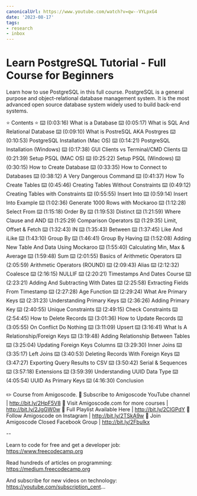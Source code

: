 ```yaml
---
canonicalUrl: https://www.youtube.com/watch?v=qw--VYLpxG4
date: '2023-08-17'
tags:
- research
- inbox
---
```


# Learn PostgreSQL Tutorial - Full Course for Beginners

Learn how to use PostgreSQL in this full course. PostgreSQL is a general purpose and object-relational database management system. It is the most advanced open source database system widely used to build back-end systems.

⭐️ Contents ⭐️
 ⌨️ (0:03:16) What is a Database
 ⌨️ (0:05:17) What is SQL And Relational Database
 ⌨️ (0:09:10) What is PostreSQL AKA Postrgres
 ⌨️ (0:10:53) PostgreSQL Installation (Mac OS)
 ⌨️ (0:14:21) PostgreSQL Installation (Windows)
 ⌨️ (0:17:38) GUI Clients vs Terminal/CMD Clients
 ⌨️ (0:21:39) Setup PSQL (MAC OS)
 ⌨️ (0:25:22) Setup PSQL (Windows)
 ⌨️ (0:30:15) How to Create Database
 ⌨️ (0:33:35) How to Connect to Databases
 ⌨️ (0:38:12) A Very Dangerous Command
 ⌨️ (0:41:37) How To Create Tables
 ⌨️ (0:45:46) Creating Tables Without Constraints
 ⌨️ (0:49:12) Creating Tables with Constraints
 ⌨️ (0:55:55) Insert Into
 ⌨️ (0:59:14) Insert Into Example
 ⌨️ (1:02:36) Generate 1000 Rows with Mockaroo
 ⌨️ (1:12:28) Select From
 ⌨️ (1:15:18) Order By
 ⌨️ (1:19:53) Distinct
 ⌨️ (1:21:59) Where Clause and AND
 ⌨️ (1:25:29) Comparison Operators
 ⌨️ (1:29:35) Limit, Offset & Fetch
 ⌨️ (1:32:43) IN
 ⌨️ (1:35:43) Between
 ⌨️ (1:37:45) Like And iLike
 ⌨️ (1:43:10) Group By
 ⌨️ (1:46:41) Group By Having
 ⌨️ (1:52:08) Adding New Table And Data Using Mockaroo
 ⌨️ (1:55:40) Calculating Min, Max & Average
 ⌨️ (1:59:48) Sum
 ⌨️ (2:01:55) Basics of Arithmetic Operators
 ⌨️ (2:05:59) Arithmetic Operators (ROUND)
 ⌨️ (2:09:43) Alias
 ⌨️ (2:12:32) Coalesce
 ⌨️ (2:16:15) NULLIF
 ⌨️ (2:20:21) Timestamps And Dates Course
 ⌨️ (2:23:21) Adding And Subtracting With Dates
 ⌨️ (2:25:58) Extracting Fields From Timestamp
 ⌨️ (2:27:28) Age Function
 ⌨️ (2:29:24) What Are Primary Keys
 ⌨️ (2:31:23) Understanding Primary Keys
 ⌨️ (2:36:26) Adding Primary Key
 ⌨️ (2:40:55) Unique Constraints
 ⌨️ (2:49:15) Check Constraints
 ⌨️ (2:54:45) How to Delete Records
 ⌨️ (3:01:36) How to Update Records
 ⌨️ (3:05:55) On Conflict Do Nothing
 ⌨️ (3:11:09) Upsert
 ⌨️ (3:16:41) What Is A Relationship/Foreign Keys
 ⌨️ (3:19:48) Adding Relationship Between Tables
 ⌨️ (3:25:04) Updating Foreign Keys Columns
 ⌨️ (3:29:30) Inner Joins
 ⌨️ (3:35:17) Left Joins
 ⌨️ (3:40:53) Deleting Records With Foreign Keys
 ⌨️ (3:47:27) Exporting Query Results to CSV
 ⌨️ (3:50:42) Serial & Sequences
 ⌨️ (3:57:18) Extensions
 ⌨️ (3:59:39) Understanding UUID Data Type
 ⌨️ (4:05:54) UUID As Primary Keys
 ⌨️ (4:16:30) Conclusion

✏️ Course from Amigoscode.
🔗 Subscribe to Amigoscode YouTube channel | http://bit.ly/2HpF5V8
🔗 Visit Amigoscode.com for more courses | http://bit.ly/2JgGW0w
🔗 Full Playlist Available Here | http://bit.ly/2ClGPdY
🔗 Follow Amigoscode on Instagram | http://bit.ly/2TSkA9w
🔗 Join Amigoscode Closed Facebook Group | http://bit.ly/2FbuIkx

--

Learn to code for free and get a developer job: https://www.freecodecamp.org

Read hundreds of articles on programming: https://medium.freecodecamp.org

And subscribe for new videos on technology: https://youtube.com/subscription_cent...